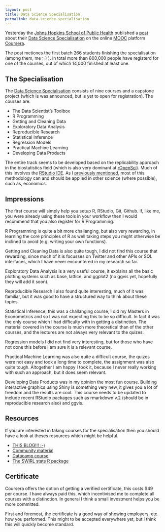```yaml
---
layout: post
title: Data Science Specialisation
permalink: data-science-specialisation
---
```


Yesterday the [Johns Hopkins School of Public Health](http://www.jhsph.edu/) published a [post](http://www.jhsph.edu/news/news-releases/2014/johns-hopkins-bloomberg-school-of-public-healths-data-science-specialization-mooc-series-launches-industry-collaboration-with-swiftkey.html) about their [Data Science Specialisation](https://www.coursera.org/specialization/jhudatascience/1) on the online [MOOC](http://en.wikipedia.org/wiki/Massive_open_online_course) platform [Coursera](https://www.coursera.org/).

The post metiones the first batch 266 students finishing the specialisation (among them, me :-) ). In total more than 800,000 people have registerd for one of the courses, out of which 14,000 finished at least one.

The Specialisation
-------------------
The [Data Science Specialisation](https://www.coursera.org/specialization/jhudatascience/1) consists of nine courses and a capstone project (which is was announced, but is yet to open for registration). The courses are:

* The Data Scientist’s Toolbox
* R Programming
* Getting and Cleaning Data
* Exploratory Data Analysis
* Reproducible Research
* Statistical Inference
* Regression Models
* Practical Machine Learning
* Developing Data Products

The entire track seems to be developed based on the replicability approach in the biostatistics field (which is also very dominant at [rOpenSci](http://ropensci.org/)). Much of this involves the [RStudio IDE](http://www.rstudio.com/). As I [previously mentioned](http://qua.st/learning-R-git/), most of this methodology can and should be applied in other science (where possible), such as, economics.


Impressions
-----------------------
The first course will simply help you setup R, RStudio, Git, Github. If, like me, you were already using these tools in your workflow then I would recommend that you also register for R Programming.

R Programming is quite a bit more challanging, but also very rewarding, in learning the core principles of R as well taking steps you might otherwise be inclined to avoid (e.g. writing your own functions).

Getting and Cleaning Data is also quite tough, I did not find this course that rewarding, since much of it is focusses on Twitter and other APIs or SQL interfaces, which I have never encountered in my research so far.

Exploratory Data Analysis is a very useful course, it explains all the basic plotting systems such as base, lattice, and ggplot2 (no ggvis yet, hopefully they will add it soon).

Reproducible Research I also found quite interesting, much of it was familiar, but it was good to have a structured way to think about these topics.

Statistical Inference, this was a challanging course, I did my Masters in Econometrics and so I was not expecting this to be so difficult. In fact it was the only course which I had difficulty with in getting a distinction. The material covered in the course is much more theoretical than of the other courses, and the lectures are not always very relevant to the quizes.

Regression models I did not find very interesting, but for those who have not done this before I am sure it is a relevant course.

Practical Machine Learning was also quite a difficult course, the quizes were not easy and took a long time to complete, the assignment was also quite tough. Altogether I am happy I took it, because I never really working with such an approach, but it does seem relevant.

Developing Data Products was in my opinion the most fun course. Building interactive graphics using Shiny is something very new, it gives you a lot of freedom and the results are cool. This course needs to be updated to include recent RStudio packages such as rmarkdown v.2 (should be in reproducible research also) and ggvis.


Resources
----------------
If you are interested in taking courses for the specialisation then you should have a look at theses resources which might be helpful.

* [THIS BLOG!!! ;-)](http://qua.st)
* [Community material](http://datasciencespecialization.github.io/)
* [Datacamp course](https://www.datacamp.com/courses/data-analysis-and-statistical-inference_mine-cetinkaya-rundel-by-datacamp)
* [The SWIRL stats R package](http://swirlstats.com/)


Certificate
---------------
Coursera offers the option of getting a verified certificate, this costs $49 per course. I have always paid this, which incentivised me to complete all courses with a distinction. In general I think a small investment helps you be more committed.

First and foremost, the certificate is a good way of showing employers, etc. how you performed. This might to be accepted everywhere yet, but I think this will quickly become standard.
